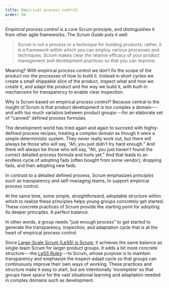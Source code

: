 ```yaml
---
title: Empirical process control
order: 50
---
```


*Empirical process control* is a core Scrum principle, and distinguishes it from other agile frameworks. The *Scrum Guide* puts it well:

> Scrum is not a process or a technique for building products; rather, it is a framework within which you can employ various processes and techniques. Scrum makes clear the relative efficacy of your product management and development practices so that you can improve.

Meaning? With empirical process control we don’t fix the scope of the product nor the processes of how to build it. Instead in short cycles we create a small shippable slice of the product, inspect what and how we create it, and adapt the product and the way we build it, with built-in mechanisms for transparency to enable clear inspection.

Why is Scrum based on empirical process control? Because central to the insight of Scrum is that product development is too complex a domain---and with too much variation between product groups---for an elaborate set of "canned" defined process formulas.

The development world has tried again and again to succeed with highly-defined process recipes, treating a complex domain as though it were a simple deterministic system. They never really work out, but there will always be those who will say, "Ah, you just didn't try hard enough." And there will always be those who will say, "Ah, you just haven't found the correct detailed process formula and tools yet." And that leads to an endless cycle of adopting fads (often bought from some vendor), dropping fads, and then adopting new fads.

In contrast to a detailed defined process, Scrum emphasizes *principles* such as transparency and self-managing teams, to support empirical process control.

At the same time, some simple, straightforward, adoptable structure within which to realize these principles helps young groups concretely get started. These concrete practices of Scrum provide the starting point for adopting its deeper principles. A perfect balance.

In other words, a group needs "just enough process" to get started to generate the transparency, inspection, and adaptation cycle that is at the heart of empirical process control.

Since [Large-Scale Scrum (LeSS) is Scrum](./large_scale_scrum_is_scrum.html), it achieves the same balance as single-team Scrum for larger product groups. It adds a bit more concrete structure---the [LeSS Rules](../rules/index.html)---to Scrum, whose purpose is to maintain transparency and emphasize the inspect-adapt cycle so that groups can continuously improve their own ways of working. These practices and structure make it easy to start, but are intentionally ‘incomplete’ so that groups have *space* for the vast situational learning and adaptation needed in complex domains such as development.